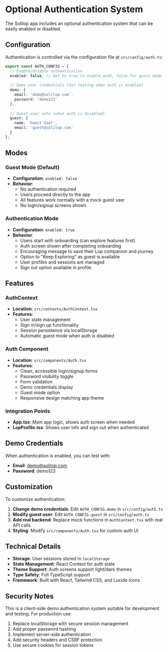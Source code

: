 # Optional Authentication System

The Solilop app includes an optional authentication system that can be easily enabled or disabled.

## Configuration

Authentication is controlled via the configuration file at `src/config/auth.ts`:

```typescript
export const AUTH_CONFIG = {
  // Enable/disable authentication
  enabled: false, // Set to true to enable auth, false for guest mode
  
  // Demo user credentials (for testing when auth is enabled)
  demo: {
    email: 'demo@solilop.com',
    password: 'demo123'
  },
  
  // Guest user info (when auth is disabled)
  guest: {
    name: 'Guest User',
    email: 'guest@solilop.com'
  }
};
```

## Modes

### Guest Mode (Default)
- **Configuration**: `enabled: false`
- **Behavior**: 
  - No authentication required
  - Users proceed directly to the app
  - All features work normally with a mock guest user
  - No login/signup screens shown

### Authentication Mode
- **Configuration**: `enabled: true`
- **Behavior**:
  - Users start with onboarding (can explore features first)
  - Auth screen shown after completing onboarding
  - Encouraging message to save their Lop companion and journey
  - Option to "Keep Exploring" as guest is available
  - User profiles and sessions are managed
  - Sign out option available in profile

## Features

### AuthContext
- **Location**: `src/contexts/AuthContext.tsx`
- **Features**:
  - User state management
  - Sign in/sign up functionality
  - Session persistence via localStorage
  - Automatic guest mode when auth is disabled

### Auth Component
- **Location**: `src/components/Auth.tsx`
- **Features**:
  - Clean, accessible login/signup forms
  - Password visibility toggle
  - Form validation
  - Demo credentials display
  - Guest mode option
  - Responsive design matching app theme

### Integration Points
- **App.tsx**: Main app logic, shows auth screen when needed
- **LopProfile.tsx**: Shows user info and sign out when authenticated

## Demo Credentials

When authentication is enabled, you can test with:
- **Email**: demo@solilop.com
- **Password**: demo123

## Customization

To customize authentication:

1. **Change demo credentials**: Edit `AUTH_CONFIG.demo` in `src/config/auth.ts`
2. **Modify guest user**: Edit `AUTH_CONFIG.guest` in `src/config/auth.ts`
3. **Add real backend**: Replace mock functions in `AuthContext.tsx` with real API calls
4. **Styling**: Modify `src/components/Auth.tsx` for custom auth UI

## Technical Details

- **Storage**: User sessions stored in `localStorage`
- **State Management**: React Context for auth state
- **Theme Support**: Auth screens support light/dark themes
- **Type Safety**: Full TypeScript support
- **Framework**: Built with React, Tailwind CSS, and Lucide icons

## Security Notes

This is a client-side demo authentication system suitable for development and testing. For production use:

1. Replace localStorage with secure session management
2. Add proper password hashing
3. Implement server-side authentication
4. Add security headers and CSRF protection
5. Use secure cookies for session tokens